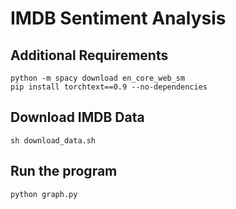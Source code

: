 # IMDB Sentiment Analysis

## Additional Requirements

```
python -m spacy download en_core_web_sm
pip install torchtext==0.9 --no-dependencies
```

## Download IMDB Data

```
sh download_data.sh
```

## Run the program

```
python graph.py
```
